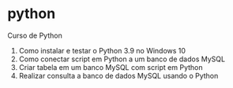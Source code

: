 # python
Curso de Python


1. Como instalar e testar o Python 3.9 no Windows 10
2. Como conectar script em Python a um banco de dados MySQL
3. Criar tabela em um banco MySQL com script em Python
4. Realizar consulta a banco de dados MySQL usando o Python
